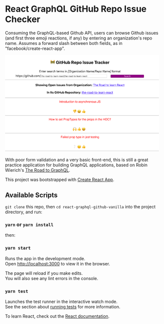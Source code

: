 # React GraphQL GitHub Repo Issue Checker

Consuming the GraphQL-based Github API, users can browse Github issues (and first three emoji reactions, if any) by entering an organization's repo name. Assumes a forward slash between both fields, as in "facebook/create-react-app".

![app screenshot](./public/screenshot.png)

With poor form validation and a very basic front-end, this is still a great practice application for building GraphQL applications, based on Robin Wierich's [The Road to GraphQL](https://roadtoreact.com/course-details?courseId=THE_ROAD_TO_GRAPHQL).

This project was bootstrapped with [Create React App](https://github.com/facebook/create-react-app).

## Available Scripts

`git clone` this repo, then `cd react-graphql-github-vanilla` into the project directory, and run:

### `yarn` or `yarn install`

then:

### `yarn start`

Runs the app in the development mode.<br />
Open [http://localhost:3000](http://localhost:3000) to view it in the browser.

The page will reload if you make edits.<br />
You will also see any lint errors in the console.

### `yarn test`

Launches the test runner in the interactive watch mode.<br />
See the section about [running tests](https://facebook.github.io/create-react-app/docs/running-tests) for more information.

To learn React, check out the [React documentation](https://reactjs.org/).
